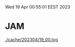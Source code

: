 Wed 19 Apr 00:55:01 EEST 2023
# JAM
<a href='./cache/202304/19_00.log'>./cache/202304/19_00.log</a>
